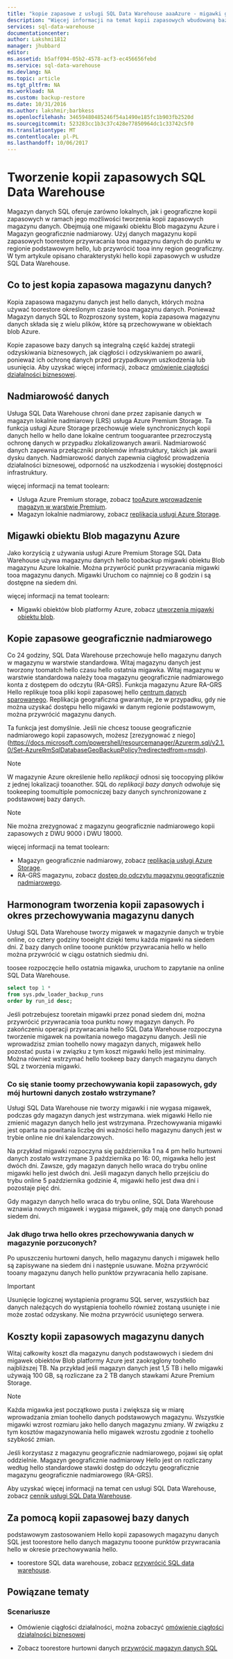 ```yaml
---
title: "kopie zapasowe z usługi SQL Data Warehouse aaaAzure - migawki geograficznie nadmiarowego | Dokumentacja firmy Microsoft"
description: "Więcej informacji na temat kopii zapasowych wbudowaną bazą danych SQL Data Warehouse, umożliwiających toorestore punkt przywracania tooa magazyn danych SQL Azure lub inny region geograficzny."
services: sql-data-warehouse
documentationcenter: 
author: Lakshmi1812
manager: jhubbard
editor: 
ms.assetid: b5aff094-05b2-4578-acf3-ec456656febd
ms.service: sql-data-warehouse
ms.devlang: NA
ms.topic: article
ms.tgt_pltfrm: NA
ms.workload: NA
ms.custom: backup-restore
ms.date: 10/31/2016
ms.author: lakshmir;barbkess
ms.openlocfilehash: 34659480485246f54a1490e185fc1b903fb2520d
ms.sourcegitcommit: 523283cc1b3c37c428e77850964dc1c33742c5f0
ms.translationtype: MT
ms.contentlocale: pl-PL
ms.lasthandoff: 10/06/2017
---
```

# <a name="sql-data-warehouse-backups"></a>Tworzenie kopii zapasowych SQL Data Warehouse
Magazyn danych SQL oferuje zarówno lokalnych, jak i geograficzne kopii zapasowych w ramach jego możliwości tworzenia kopii zapasowych magazynu danych. Obejmują one migawki obiektu Blob magazynu Azure i Magazyn geograficznie nadmiarowy. Użyj danych magazynu kopii zapasowych toorestore przywracania tooa magazynu danych do punktu w regionie podstawowym hello, lub przywrócić tooa inny region geograficzny. W tym artykule opisano charakterystyki hello kopii zapasowych w usłudze SQL Data Warehouse.

## <a name="what-is-a-data-warehouse-backup"></a>Co to jest kopia zapasowa magazynu danych?
Kopia zapasowa magazynu danych jest hello danych, których można używać toorestore określonym czasie tooa magazynu danych.  Ponieważ Magazyn danych SQL to Rozproszony system, kopia zapasowa magazynu danych składa się z wielu plików, które są przechowywane w obiektach blob Azure. 

Kopie zapasowe bazy danych są integralną część każdej strategii odzyskiwania biznesowych, jak ciągłości i odzyskiwaniem po awarii, ponieważ ich ochronę danych przed przypadkowym uszkodzenia lub usunięcia. Aby uzyskać więcej informacji, zobacz [omówienie ciągłości działalności biznesowej](../sql-database/sql-database-business-continuity.md).

## <a name="data-redundancy"></a>Nadmiarowość danych
Usługa SQL Data Warehouse chroni dane przez zapisanie danych w magazyn lokalnie nadmiarowy (LRS) usługa Azure Premium Storage. Ta funkcja usługi Azure Storage przechowuje wiele synchronicznych kopii danych hello w hello dane lokalne centrum tooguarantee przezroczystą ochronę danych w przypadku zlokalizowanych awarii. Nadmiarowość danych zapewnia przełączniki problemów infrastruktury, takich jak awarii dysku danych. Nadmiarowość danych zapewnia ciągłość prowadzenia działalności biznesowej, odporność na uszkodzenia i wysokiej dostępności infrastruktury.

więcej informacji na temat toolearn:

* Usługa Azure Premium storage, zobacz [tooAzure wprowadzenie magazyn w warstwie Premium](../storage/common/storage-premium-storage.md).
* Magazyn lokalnie nadmiarowy, zobacz [replikacja usługi Azure Storage](../storage/common/storage-redundancy.md#locally-redundant-storage).

## <a name="azure-storage-blob-snapshots"></a>Migawki obiektu Blob magazynu Azure
Jako korzyścią z używania usługi Azure Premium Storage SQL Data Warehouse używa magazynu danych hello toobackup migawki obiektu Blob magazynu Azure lokalnie. Można przywrócić punkt przywracania migawki tooa magazynu danych. Migawki Uruchom co najmniej co 8 godzin i są dostępne na siedem dni.  

więcej informacji na temat toolearn:

* Migawki obiektów blob platformy Azure, zobacz [utworzenia migawki obiektu blob](../storage/blobs/storage-blob-snapshots.md).

## <a name="geo-redundant-backups"></a>Kopie zapasowe geograficznie nadmiarowego
Co 24 godziny, SQL Data Warehouse przechowuje hello magazynu danych w magazynu w warstwie standardowa. Witaj magazynu danych jest tworzony toomatch hello czasu hello ostatnia migawka. Witaj magazynu w warstwie standardowa należy tooa magazynu geograficznie nadmiarowego konta z dostępem do odczytu (RA-GRS). Funkcja magazynu Azure RA-GRS Hello replikuje tooa pliki kopii zapasowej hello [centrum danych sparowanego](../best-practices-availability-paired-regions.md). Replikacja geograficzna gwarantuje, że w przypadku, gdy nie można uzyskać dostępu hello migawki w danym regionie podstawowym, można przywrócić magazynu danych. 

Ta funkcja jest domyślnie. Jeśli nie chcesz toouse geograficznie nadmiarowego kopii zapasowych, możesz [zrezygnować z niego] (https://docs.microsoft.com/powershell/resourcemanager/Azurerm.sql/v2.1.0/Set-AzureRmSqlDatabaseGeoBackupPolicy?redirectedfrom=msdn). 

> [!NOTE]
> W magazynie Azure określenie hello *replikacji* odnosi się toocopying plików z jednej lokalizacji tooanother. SQL do *replikacji bazy danych* odwołuje się tookeeping toomultiple pomocniczej bazy danych synchronizowane z podstawowej bazy danych. 
> 
> 

> [!NOTE]
> Nie można zrezygnować z magazynu geograficznie nadmiarowego kopii zapasowych z DWU 9000 i DWU 18000. 
>
> 

więcej informacji na temat toolearn:

* Magazyn geograficznie nadmiarowy, zobacz [replikacja usługi Azure Storage](../storage/common/storage-redundancy.md).
* RA-GRS magazynu, zobacz [dostęp do odczytu magazynu geograficznie nadmiarowego](../storage/common/storage-redundancy.md#read-access-geo-redundant-storage).

## <a name="data-warehouse-backup-schedule-and-retention-period"></a>Harmonogram tworzenia kopii zapasowych i okres przechowywania magazynu danych
Usługi SQL Data Warehouse tworzy migawek w magazynie danych w trybie online, co cztery godziny tooeight dzięki temu każda migawki na siedem dni. Z bazy danych online tooone punktów przywracania hello w hello można przywrócić w ciągu ostatnich siedmiu dni. 

toosee rozpoczęcie hello ostatnia migawka, uruchom to zapytanie na online SQL Data Warehouse. 

```sql
select top 1 *
from sys.pdw_loader_backup_runs 
order by run_id desc;
```

Jeśli potrzebujesz tooretain migawki przez ponad siedem dni, można przywrócić przywracania tooa punktu nowy magazyn danych. Po zakończeniu operacji przywracania hello SQL Data Warehouse rozpoczyna tworzenie migawek na powitania nowego magazynu danych. Jeśli nie wprowadzisz zmian toohello nowy magazyn danych, migawek hello pozostać pusta i w związku z tym koszt migawki hello jest minimalny. Można również wstrzymać hello tookeep bazy danych magazynu danych SQL z tworzenia migawki.

### <a name="what-happens-toomy-backup-retention-while-my-data-warehouse-is-paused"></a>Co się stanie toomy przechowywania kopii zapasowych, gdy mój hurtowni danych zostało wstrzymane?
Usługi SQL Data Warehouse nie tworzy migawki i nie wygasa migawek, podczas gdy magazyn danych jest wstrzymana. wiek migawki Hello nie zmienić magazyn danych hello jest wstrzymana. Przechowywania migawki jest oparta na powitania liczbę dni ważności hello magazynu danych jest w trybie online nie dni kalendarzowych.

Na przykład migawki rozpoczyna się października 1 na 4 pm hello hurtowni danych zostało wstrzymane 3 października po 16: 00, migawka hello jest dwóch dni. Zawsze, gdy magazyn danych hello wraca do trybu online migawki hello jest dwóch dni. Jeśli magazyn danych hello przejściu do trybu online 5 października godzinie 4, migawki hello jest dwa dni i pozostaje pięć dni.

Gdy magazyn danych hello wraca do trybu online, SQL Data Warehouse wznawia nowych migawek i wygasa migawek, gdy mają one danych ponad siedem dni.

### <a name="how-long-is-hello-retention-period-for-a-dropped-data-warehouse"></a>Jak długo trwa hello okres przechowywania danych w magazynie porzuconych?
Po upuszczeniu hurtowni danych, hello magazynu danych i migawek hello są zapisywane na siedem dni i następnie usuwane. Można przywrócić tooany magazynu danych hello punktów przywracania hello zapisane.

> [!IMPORTANT]
> Usunięcie logicznej wystąpienia programu SQL server, wszystkich baz danych należących do wystąpienia toohello również zostaną usunięte i nie może zostać odzyskany. Nie można przywrócić usuniętego serwera.
> 
> 

## <a name="data-warehouse-backup-costs"></a>Koszty kopii zapasowych magazynu danych
Witaj całkowity koszt dla magazynu danych podstawowych i siedem dni migawek obiektów Blob platformy Azure jest zaokrąglony toohello najbliższej TB. Na przykład jeśli magazyn danych jest 1,5 TB i hello migawki używają 100 GB, są rozliczane za 2 TB danych stawkami Azure Premium Storage. 

> [!NOTE]
> Każda migawka jest początkowo pusta i zwiększa się w miarę wprowadzania zmian toohello danych podstawowych magazynu. Wszystkie migawki wzrost rozmiaru jako hello danych magazynu zmiany. W związku z tym kosztów magazynowania hello migawek wzrostu zgodnie z toohello szybkość zmian.
> 
> 

Jeśli korzystasz z magazynu geograficznie nadmiarowego, pojawi się opłat oddzielnie. Magazyn geograficznie nadmiarowy Hello jest on rozliczany według hello standardowe stawki dostęp do odczytu geograficznie magazynu geograficznie nadmiarowego (RA-GRS).

Aby uzyskać więcej informacji na temat cen usługi SQL Data Warehouse, zobacz [cennik usługi SQL Data Warehouse](https://azure.microsoft.com/pricing/details/sql-data-warehouse/).

## <a name="using-database-backups"></a>Za pomocą kopii zapasowej bazy danych
podstawowym zastosowaniem Hello kopii zapasowych magazynu danych SQL jest toorestore hello danych magazynu tooone punktów przywracania hello w okresie przechowywania hello.  

* toorestore SQL data warehouse, zobacz [przywrócić SQL data warehouse](sql-data-warehouse-restore-database-overview.md).

## <a name="related-topics"></a>Powiązane tematy
### <a name="scenarios"></a>Scenariusze
* Omówienie ciągłości działalności, można zobaczyć [omówienie ciągłości działalności biznesowej](../sql-database/sql-database-business-continuity.md)

<!-- ### Tasks -->

* Zobacz toorestore hurtowni danych [przywrócić magazyn danych SQL](sql-data-warehouse-restore-database-overview.md)

<!-- ### Tutorials -->

